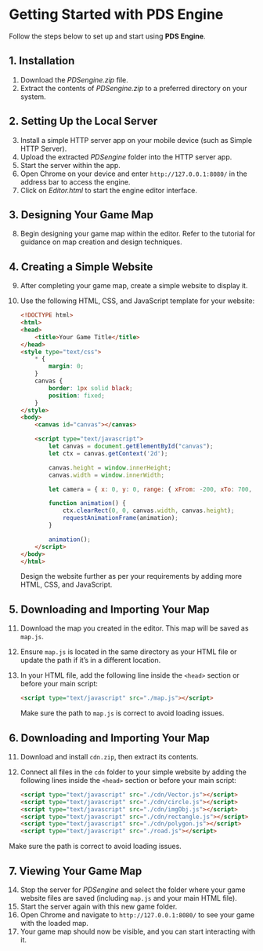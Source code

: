 # Getting Started with PDS Engine
Follow the steps below to set up and start using **PDS Engine**.

## 1. Installation
1. Download the _PDSengine.zip_ file.
2. Extract the contents of _PDSengine.zip_ to a preferred directory on your system.

## 2. Setting Up the Local Server
3. Install a simple HTTP server app on your mobile device (such as Simple HTTP Server).
4. Upload the extracted _PDSengine_ folder into the HTTP server app.
5. Start the server within the app.
6. Open Chrome on your device and enter `http://127.0.0.1:8080/` in the address bar to access the engine.
7. Click on _Editor.html_ to start the engine editor interface.

## 3. Designing Your Game Map
8. Begin designing your game map within the editor. Refer to the tutorial for guidance on map creation and design techniques.

## 4. Creating a Simple Website
9. After completing your game map, create a simple website to display it.
10. Use the following HTML, CSS, and JavaScript template for your website:

    ```html
    <!DOCTYPE html>
    <html>
    <head>
        <title>Your Game Title</title>
    </head>
    <style type="text/css">
        * {
            margin: 0;
        }
        canvas {
            border: 1px solid black;
            position: fixed;
        }
    </style>
    <body>
        <canvas id="canvas"></canvas>

        <script type="text/javascript">
            let canvas = document.getElementById("canvas");
            let ctx = canvas.getContext('2d');

            canvas.height = window.innerHeight;
            canvas.width = window.innerWidth;

            let camera = { x: 0, y: 0, range: { xFrom: -200, xTo: 700, yFrom: -200, yTo: 700 } };

            function animation() {
                ctx.clearRect(0, 0, canvas.width, canvas.height);
                requestAnimationFrame(animation);
            }

            animation();
        </script>
    </body>
    </html>
    ```

    Design the website further as per your requirements by adding more HTML, CSS, and JavaScript.

## 5. Downloading and Importing Your Map
11. Download the map you created in the editor. This map will be saved as `map.js`.
12. Ensure `map.js` is located in the same directory as your HTML file or update the path if it’s in a different location.
13. In your HTML file, add the following line inside the `<head>` section or before your main script:

    ```html
    <script type="text/javascript" src="./map.js"></script>
    ```

    Make sure the path to `map.js` is correct to avoid loading issues.
## 6. Downloading and Importing Your Map
11. Download and install `cdn.zip`, then extract its contents.
12. Connect all files in the `cdn` folder to your simple website by adding the following lines inside the `<head>` section or before your main script:

    ```html
    <script type="text/javascript" src="./cdn/Vector.js"></script>
    <script type="text/javascript" src="./cdn/circle.js"></script>
    <script type="text/javascript" src="./cdn/imgObj.js"></script>
    <script type="text/javascript" src="./cdn/rectangle.js"></script>
    <script type="text/javascript" src="./cdn/polygon.js"></script>
    <script type="text/javascript" src="./road.js"></script>
    ```
Make sure the path is correct to avoid loading issues.

## 7. Viewing Your Game Map
14. Stop the server for _PDSengine_ and select the folder where your game website files are saved (including `map.js` and your main HTML file).
15. Start the server again with this new game folder.
16. Open Chrome and navigate to `http://127.0.0.1:8080/` to see your game with the loaded map.
17. Your game map should now be visible, and you can start interacting with it.
